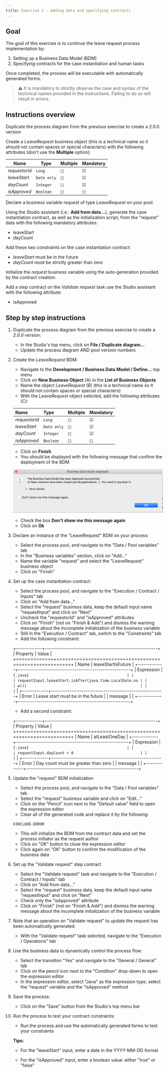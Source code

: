 ```yaml
---
title: Exercise 2 - Adding data and specifying contracts
---
```


## Goal

The goal of this exercise is to continue the leave request process implementation by:

1. Setting up a Business Data Model (BDM)
1. Specifying contracts for the case instantiation and human tasks

Once completed, the process will be executable with automatically generated forms.

> ⚠ It is mandatory to strictly observe the case and syntax of the technical names provided in the instructions. Failing to do so will result in errors.

## Instructions overview

Duplicate the process diagram from the previous exercise to create a 2.0.0 version

Create a *LeaveRequest* business object (this is a technical name so it should not contain spaces or special characters) with the following attributes (don't use the **Multiple** option):

Name | Type | Multiple | Mandatory
---- | ---- | -------- | ---------
*requestorId* | `Long` | ◻ | ☑
*leaveStart* | `Date only` | ◻ | ☑
*dayCount* | `Integer` | ◻ | ☑
*isApproved* | `Boolean` | ◻ | ◻

Declare a business variable *request* of type *LeaveRequest* on your pool.

Using the Studio assistant (i.e.: **Add from data...**), generate the case instantiation contract, as well as the initialization script, from the "request" data with the following mandatory attributes:

- leaveStart
- dayCount

Add these two constraints on the case instantiation contract:

- *leaveStart* must be in the future
- *dayCount* must be strictly greater than zero

Initialize the *request* business variable using the auto-generation provided by the contract creation.

Add a step contract on the *Validate request* task use the Studio assistant with the following attribute:

- isApproved

## Step by step instructions

1. Duplicate the process diagram from the previous exercise to create a *2.0.0* version:
   - In the Studio's top menu, click on **File / Duplicate diagram...**
   - Update the process diagram AND pool version numbers
1. Create the *LeaveRequest* BDM:
   - Navigate to the **Development / Business Data Model / Define...** top menu
   - Click on **New Business Object** (A) in the **List of Business Objects**
   - Name the object *LeaveRequest* (B) (this is a technical name so it should not contain spaces or special characters)
   - With the *LeaveRequest* object selected, add the following attributes (C):

   Name | Type | Multiple | Mandatory
   ---- | ---- | -------- | ---------
   *requestorId* | `Long` | ◻ | ☑
   *leaveStart* | `Date only` | ◻ | ☑
   *dayCount* | `Integer` | ◻ | ☑
   *isApproved* | `Boolean` | ◻ | ◻

   - Click on **Finish**
   - You should be displayed with the following message that confirm the deployment of the BDM
   
   ![BDM deployment information message](images/ex02/ex2_10.png)
   
   - Check the box **Don't show me this message again**
   - Click on **Ok**

1. Declare an instance of the "LeaveRequest" BDM on your process:
   - Select the process pool, and navigate to the "Data / Pool variables" tab
   - In the "Business variables" section, click on "Add..."
   - Name the variable "request" and select the "LeaveRequest" business object
   - Click on "Finish"
1. Set up the case instantiation contract:
   - Select the process pool, and navigate to the "Execution / Contract / Inputs" tab
   - Click on "Add from data..."
   - Select the "request" business data, keep the default input name "requestInput" and click on "Next"
   - Uncheck the "requestorId" and "isApproved" attributes
   - Click on "Finish" (not on "Finish & Add") and dismiss the warning message about the incomplete initialization of the business variable
   - Still in the "Execution / Contract" tab, switch to the "Constraints" tab
   - Add the following constraint:

    +-------------+--------------------------------------------------------+
    | Property    | Value                                                  |
    +=============+========================================================+
    | Name        | leaveStartIsFuture                                     |
    +-------------+--------------------------------------------------------+
    | Expression  | ``` {.java}                                            |
    |             | requestInput.leaveStart.isAfter(java.time.LocalDate.no |
    |             | w())                                                   |
    |             | ```                                                    |
    +-------------+--------------------------------------------------------+
    | Error       | Leave start must be in the future                      |
    | message     |                                                        |
    +-------------+--------------------------------------------------------+

   - Add a second constraint:

    +-------------+--------------------------------------------------------+
    | Property    | Value                                                  |
    +=============+========================================================+
    | Name        | atLeastOneDay                                          |
    +-------------+--------------------------------------------------------+
    | Expression  | ``` {.java}                                            |
    |             | requestInput.dayCount > 0                              |
    |             | ```                                                    |
    +-------------+--------------------------------------------------------+
    | Error       | Day count must be greater than zero                    |
    | message     |                                                        |
    +-------------+--------------------------------------------------------+

1. Update the "request" BDM initialization
   - Select the process pool, and navigate to the "Data / Pool variables" tab
   - Select the "request" business variable and click on "Edit..."
   - Click on the "Pencil" icon next to the "Default value" field to open the expression editor
   - Clear all of the generated code and replace it by the following:

    ``` {.java}
    XINCLUDE-ERROR
    ```

   - This will initialize the BDM from the contract data and set the process initiator as the request author
   - Click on "OK" button to close the expression editor
   - Click again on "OK" button to confirm the modification of the business data

1. Set up the "Validate request" step contract
   - Select the "Validate request" task and navigate to the "Execution / Contract / Inputs" tab
   - Click on "Add from data..."
   - Select the "request" business data, keep the default input name "requestInput" and click on "Next"
   - Check only the "isApproved" attribute
   - Click on "Finish" (not on "Finish & Add") and dismiss the warning message about the incomplete initialization of the business variable

1. Note that an operation on "Validate request" to update the request has been automatically generated:
   - With the "Validate request" task selected, navigate to the "Execution / Operations" tab

1. Use the business data to dynamically control the process flow:
   - Select the transition "Yes" and navigate to the "General / General" tab
   - Click on the pencil icon next to the "Condition" drop-down to open the expression editor
   - In the expression editor, select "Java" as the expression type, select the "request" variable and the "isApproved" method

1. Save the process:
   - Click on the "Save" button from the Studio's top menu bar

1. Run the process to test your contract constraints:
   - Run the process and use the automatically generated forms to test your constraints

    **Tips:**
    - For the "leaveStart" input, enter a date in the YYYY-MM-DD format

    - For the "isApproved" input, enter a boolean value: either "true" or "false"

